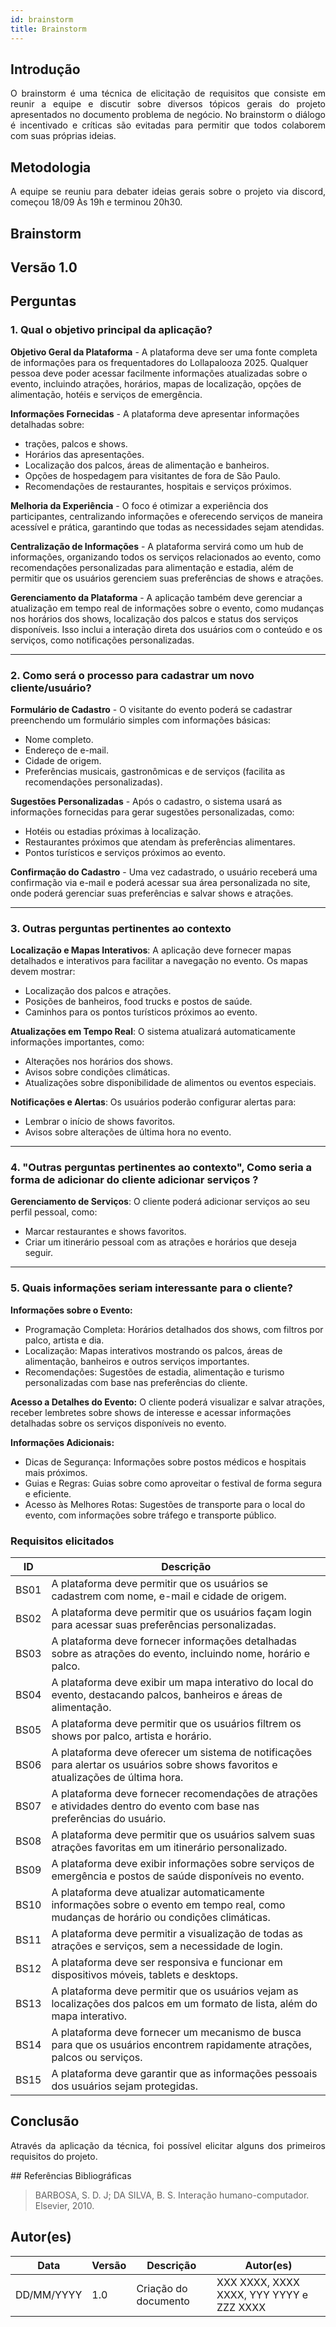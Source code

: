 ```yaml
---
id: brainstorm
title: Brainstorm
---
```

 
## Introdução
<p align = "justify">
O brainstorm é uma técnica de elicitação de requisitos que consiste em reunir a equipe e discutir sobre diversos tópicos gerais do projeto apresentados no documento problema de negócio. No brainstorm o diálogo é incentivado e críticas são evitadas para permitir que todos colaborem com suas próprias ideias.
</p>
 
## Metodologia
<p align = "justify">
A equipe se reuniu para debater ideias gerais sobre o projeto via discord, começou 18/09 Às 19h e terminou 20h30.
</p>
 
## Brainstorm
 
## Versão 1.0
 
## Perguntas
 
### 1. Qual o objetivo principal da aplicação?
 
<b>Objetivo Geral da Plataforma</b> - A plataforma deve ser uma fonte completa de informações para os frequentadores do Lollapalooza 2025. Qualquer pessoa deve poder acessar facilmente informações atualizadas sobre o evento, incluindo atrações, horários, mapas de localização, opções de alimentação, hotéis e serviços de emergência.
 
<b>Informações Fornecidas</b> - A plataforma deve apresentar informações detalhadas sobre:
- trações, palcos e shows.
- Horários das apresentações.
- Localização dos palcos, áreas de alimentação e banheiros.
- Opções de hospedagem para visitantes de fora de São Paulo.
- Recomendações de restaurantes, hospitais e serviços próximos.
 
<b>Melhoria da Experiência</b> - O foco é otimizar a experiência dos participantes, centralizando informações e oferecendo serviços de maneira acessível e prática, garantindo que todas as necessidades sejam atendidas.
 
<b>Centralização de Informações</b> - A plataforma servirá como um hub de informações, organizando todos os serviços relacionados ao evento, como recomendações personalizadas para alimentação e estadia, além de permitir que os usuários gerenciem suas preferências de shows e atrações.
 
<b>Gerenciamento da Plataforma</b> - A aplicação também deve gerenciar a atualização em tempo real de informações sobre o evento, como mudanças nos horários dos shows, localização dos palcos e status dos serviços disponíveis. Isso inclui a interação direta dos usuários com o conteúdo e os serviços, como notificações personalizadas.
 
---
 
### 2. Como será o processo para cadastrar um novo cliente/usuário?
 
<b>Formulário de Cadastro</b> - O visitante do evento poderá se cadastrar preenchendo um formulário simples com informações básicas:
- Nome completo.
- Endereço de e-mail.
- Cidade de origem.
- Preferências musicais, gastronômicas e de serviços (facilita as recomendações personalizadas).
 
<b>Sugestões Personalizadas</b> - Após o cadastro, o sistema usará as informações fornecidas para gerar sugestões personalizadas, como:
- Hotéis ou estadias próximas à localização.
- Restaurantes próximos que atendam às preferências alimentares.
- Pontos turísticos e serviços próximos ao evento.

<b>Confirmação do Cadastro</b> - Uma vez cadastrado, o usuário receberá uma confirmação via e-mail e poderá acessar sua área personalizada no site, onde poderá gerenciar suas preferências e salvar shows e atrações.

---
 
### 3. Outras perguntas pertinentes ao contexto

<b>Localização e Mapas Interativos</b>: A aplicação deve fornecer mapas detalhados e interativos para facilitar a navegação no evento. Os mapas devem mostrar:
- Localização dos palcos e atrações.
- Posições de banheiros, food trucks e postos de saúde.
- Caminhos para os pontos turísticos próximos ao evento.

<b>Atualizações em Tempo Real</b>: O sistema atualizará automaticamente informações importantes, como:
- Alterações nos horários dos shows.
- Avisos sobre condições climáticas.
- Atualizações sobre disponibilidade de alimentos ou eventos especiais.
  
<b>Notificações e Alertas</b>: Os usuários poderão configurar alertas para:
- Lembrar o início de shows favoritos.
- Avisos sobre alterações de última hora no evento.

---
 
### 4. "Outras perguntas pertinentes ao contexto", Como seria a forma de adicionar do cliente adicionar serviços ?

<b>Gerenciamento de Serviços</b>: O cliente poderá adicionar serviços ao seu perfil pessoal, como:
- Marcar restaurantes e shows favoritos.
- Criar um itinerário pessoal com as atrações e horários que deseja seguir.

---

### 5. Quais informações seriam interessante para o cliente?

<b>Informações sobre o Evento:</b>
- Programação Completa: Horários detalhados dos shows, com filtros por palco, artista e dia.
- Localização: Mapas interativos mostrando os palcos, áreas de alimentação, banheiros e outros serviços importantes.
- Recomendações: Sugestões de estadia, alimentação e turismo personalizadas com base nas preferências do cliente.

<b>Acesso a Detalhes do Evento:</b> O cliente poderá visualizar e salvar atrações, receber lembretes sobre shows de interesse e acessar informações detalhadas sobre os serviços disponíveis no evento.

<b>Informações Adicionais:</b>
- Dicas de Segurança: Informações sobre postos médicos e hospitais mais próximos.
- Guias e Regras: Guias sobre como aproveitar o festival de forma segura e eficiente.
- Acesso às Melhores Rotas: Sugestões de transporte para o local do evento, com informações sobre tráfego e transporte público.

 
### Requisitos elicitados
 
|ID|Descrição|
|----|-------------|
|BS01| A plataforma deve permitir que os usuários se cadastrem com nome, e-mail e cidade de origem.|
|BS02| A plataforma deve permitir que os usuários façam login para acessar suas preferências personalizadas.|
|BS03| A plataforma deve fornecer informações detalhadas sobre as atrações do evento, incluindo nome, horário e palco.|
|BS04| A plataforma deve exibir um mapa interativo do local do evento, destacando palcos, banheiros e áreas de alimentação.|
|BS05| A plataforma deve permitir que os usuários filtrem os shows por palco, artista e horário.|
|BS06| A plataforma deve oferecer um sistema de notificações para alertar os usuários sobre shows favoritos e atualizações de última hora.|
|BS07| 	A plataforma deve fornecer recomendações de atrações e atividades dentro do evento com base nas preferências do usuário.|
|BS08| A plataforma deve permitir que os usuários salvem suas atrações favoritas em um itinerário personalizado.|
|BS09| A plataforma deve exibir informações sobre serviços de emergência e postos de saúde disponíveis no evento.|
|BS10| A plataforma deve atualizar automaticamente informações sobre o evento em tempo real, como mudanças de horário ou condições climáticas.|
|BS11| A plataforma deve permitir a visualização de todas as atrações e serviços, sem a necessidade de login.|
|BS12| A plataforma deve ser responsiva e funcionar em dispositivos móveis, tablets e desktops.|
|BS13| A plataforma deve permitir que os usuários vejam as localizações dos palcos em um formato de lista, além do mapa interativo.|
|BS14| A plataforma deve fornecer um mecanismo de busca para que os usuários encontrem rapidamente atrações, palcos ou serviços.|
|BS15| A plataforma deve garantir que as informações pessoais dos usuários sejam protegidas.|
 
## Conclusão
<p align = "justify">
Através da aplicação da técnica, foi possível elicitar alguns dos primeiros requisitos do projeto.
</p>
## Referências Bibliográficas
 
> BARBOSA, S. D. J; DA SILVA, B. S. Interação humano-computador. Elsevier, 2010.
 
 
## Autor(es)
| Data | Versão | Descrição | Autor(es) |
| -- | -- | -- | -- |
| DD/MM/YYYY | 1.0 | Criação do documento | XXX XXXX, XXXX XXXX, YYY YYYY e ZZZ XXXX |
